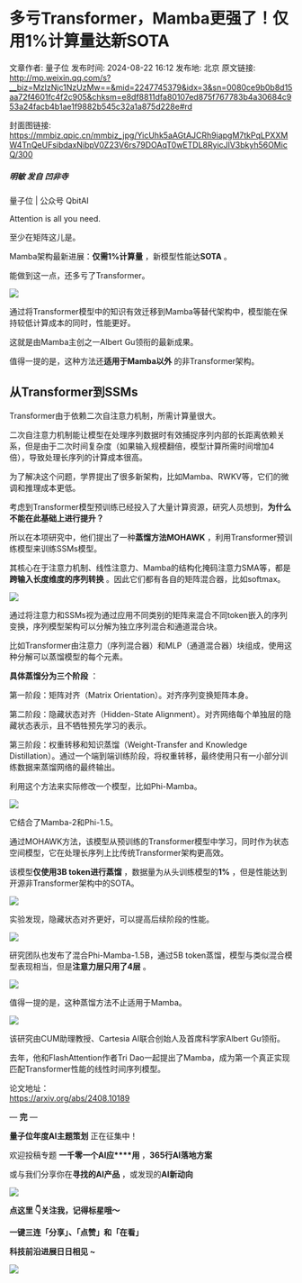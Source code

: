 # 多亏Transformer，Mamba更强了！仅用1%计算量达新SOTA

文章作者: 量子位
发布时间: 2024-08-22 16:12
发布地: 北京
原文链接: http://mp.weixin.qq.com/s?__biz=MzIzNjc1NzUzMw==&mid=2247745379&idx=3&sn=0080ce9b0b8d15aa72f4601fc4f2c905&chksm=e8df8811dfa80107ed875f767783b4a30684c953a24facb4b1ae1f9882b545c32a1a875d228e#rd

封面图链接: https://mmbiz.qpic.cn/mmbiz_jpg/YicUhk5aAGtAJCRh9iapgM7tkPqLPXXMW4TnQeUFsibdaxNibpV0Z23V6rs79DOAqT0wETDL8RyicJlV3bkyh56OMicQ/300

##### 明敏 发自 凹非寺  
量子位 | 公众号 QbitAI

Attention is all you need.

至少在矩阵这儿是。

Mamba架构最新进展：**仅需1%计算量** ，新模型性能达**SOTA** 。

能做到这一点，还多亏了Transformer。

![](https://mmbiz.qpic.cn/mmbiz_png/YicUhk5aAGtAJCRh9iapgM7tkPqLPXXMW4hzExyU4XvicF6sBOqibiazhibEE4d61GfJ3s2bFiaOBBiahTNwEiaOaPu5vNg/640?wx_fmt=png&from=appmsg)

通过将Transformer模型中的知识有效迁移到Mamba等替代架构中，模型能在保持较低计算成本的同时，性能更好。

这就是由Mamba主创之一Albert Gu领衔的最新成果。

值得一提的是，这种方法还**适用于Mamba以外** 的非Transformer架构。

## 从Transformer到SSMs

Transformer由于依赖二次自注意力机制，所需计算量很大。

二次自注意力机制能让模型在处理序列数据时有效捕捉序列内部的长距离依赖关系，但是由于二次时间复杂度（如果输入规模翻倍，模型计算所需时间增加4倍），导致处理长序列的计算成本很高。

为了解决这个问题，学界提出了很多新架构，比如Mamba、RWKV等，它们的微调和推理成本更低。

考虑到Transformer模型预训练已经投入了大量计算资源，研究人员想到，**为什么不能在此基础上进行提升？**

所以在本项研究中，他们提出了一种**蒸馏方法MOHAWK** ，利用Transformer预训练模型来训练SSMs模型。

其核心在于注意力机制、线性注意力、Mamba的结构化掩码注意力SMA等，都是**跨输入长度维度的序列转换**
。因此它们都有各自的矩阵混合器，比如softmax。

![](https://mmbiz.qpic.cn/mmbiz_jpg/YicUhk5aAGtAJCRh9iapgM7tkPqLPXXMW4M2lbXTGo1CzOAiaGibnf0xg2DAdA8vibf4CMl0h6l6ECGttdfrNySFPicA/640?wx_fmt=jpeg&from=appmsg)

通过将注意力和SSMs视为通过应用不同类别的矩阵来混合不同token嵌入的序列变换，序列模型架构可以分解为独立序列混合和通道混合块。

比如Transformer由注意力（序列混合器）和MLP（通道混合器）块组成，使用这种分解可以蒸馏模型的每个元素。

**具体蒸馏分为三个阶段** ：

第一阶段：矩阵对齐（Matrix Orientation）。对齐序列变换矩阵本身。

第二阶段：隐藏状态对齐（Hidden-State Alignment）。对齐网络每个单独层的隐藏状态表示，且不牺牲预先学习的表示。

第三阶段：权重转移和知识蒸馏（Weight-Transfer and Knowledge
Distillation）。通过一个端到端训练阶段，将权重转移，最终使用只有一小部分训练数据来蒸馏网络的最终输出。

利用这个方法来实际修改一个模型，比如Phi-Mamba。

![](https://mmbiz.qpic.cn/mmbiz_png/YicUhk5aAGtAJCRh9iapgM7tkPqLPXXMW4vGz5xSu9k6WGagZhibe2F6MbmN7UiaTmxFoffyBmormrVtQvCI2FMh7w/640?wx_fmt=png&from=appmsg)

它结合了Mamba-2和Phi-1.5。

通过MOHAWK方法，该模型从预训练的Transformer模型中学习，同时作为状态空间模型，它在处理长序列上比传统Transformer架构更高效。

该模型**仅使用3B token进行蒸馏** ，数据量为从头训练模型的**1%** ，但是性能达到开源非Transformer架构中的SOTA。

![](https://mmbiz.qpic.cn/mmbiz_png/YicUhk5aAGtAJCRh9iapgM7tkPqLPXXMW4u0mUbKIdPQVAd5iafErboax7BaNfRNUquwYgvAXuuCibP0YRVvZ7wQXA/640?wx_fmt=png&from=appmsg)

实验发现，隐藏状态对齐更好，可以提高后续阶段的性能。

![](https://mmbiz.qpic.cn/mmbiz_png/YicUhk5aAGtAJCRh9iapgM7tkPqLPXXMW4kzk1wd0xWgJgqIWJXQvFdMyPOIvWibZDH8zf7rb8WUnOaAaobgem9Hg/640?wx_fmt=png&from=appmsg)

研究团队也发布了混合Phi-Mamba-1.5B，通过5B token蒸馏，模型与类似混合模型表现相当，但是**注意力层只用了4层** 。

![](https://mmbiz.qpic.cn/mmbiz_png/YicUhk5aAGtAJCRh9iapgM7tkPqLPXXMW4stKnyHlQiboDgs8agNClX7WACFDqicr9bTTKypAAVaeM7jpSCaXlHjAg/640?wx_fmt=png&from=appmsg)

值得一提的是，这种蒸馏方法不止适用于Mamba。

![](https://mmbiz.qpic.cn/mmbiz_png/YicUhk5aAGtAJCRh9iapgM7tkPqLPXXMW4pkhtic8h5z3PN1csIjJXapoUw2wLak3JTKUtac4Y288IFMLotGgiaqFg/640?wx_fmt=png&from=appmsg)

该研究由CUM助理教授、Cartesia AI联合创始人及首席科学家Albert Gu领衔。

去年，他和FlashAttention作者Tri Dao一起提出了Mamba，成为第一个真正实现匹配Transformer性能的线性时间序列模型。

论文地址：  
https://arxiv.org/abs/2408.10189

— **完** —

**量子位年度AI主题策划** 正在征集中！

欢迎投稿专题 **一千零一个AI应****用** ，**365行AI落地方案**

或与我们分享你在**寻找的AI产品** ，或发现的**AI新动向**

![](https://mmbiz.qpic.cn/mmbiz_png/YicUhk5aAGtDpTavEwUl8aOlFLGHaPnaKXJcMUeJtGXVLliac6P6XxYHIKhnz0NPUgVvlrXAvJC33ibh8aYDdyudA/640?wx_fmt=png&from=appmsg)

  

**点这里 👇关注我，记得标星哦～**

**一键三连「分享」、「点赞」和「在看」**

**科技前沿进展日日相见 ~**

![](https://mmbiz.qpic.cn/mmbiz_svg/g9RQicMD01M0tYoRQT2cMQRmPS5ZDyrrfzeksiay90KaDzlGBH61icqHxmgFKfvfXtVuwTHV740CDLAaXU1LIfZyoJEpYKcRIiaE/640?wx_fmt=svg)

